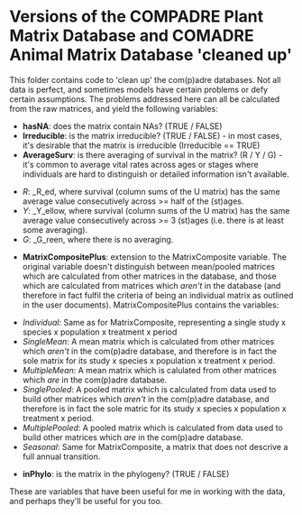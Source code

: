Versions of the COMPADRE Plant Matrix Database and COMADRE Animal Matrix Database 'cleaned up'
==============================================================================================

This folder contains code to 'clean up' the com(p)adre databases. Not all data 
is perfect, and sometimes models have certain problems or defy certain 
assumptions. The problems addressed here can all be calculated from the raw 
matrices, and yield the following variables:
* **hasNA**: does the matrix contain NAs? (TRUE / FALSE)
* **Irreducible**: is the matrix irreducible? (TRUE / FALSE) - in most
                   cases, it's desirable that the matrix is irreducible 
                   (Irreducible == TRUE)
* **AverageSurv**: is there averaging of survival in the matrix? (R / Y / G) - 
                   it's common to average vital rates across ages or stages 
                   where individuals are hard to distinguish or detailed 
                   information isn't available.
- _R_: _R_ed, where survival (column sums of the U matrix) has the same 
       average value consecutively across >= half of the (st)ages.
- _Y_: _Y_ellow, where survival (column sums of the U matrix) has the same 
       average value consecutively across >= 3 (st)ages (i.e. there is at 
       least some averaging).
- _G_: _G_reen, where there is no averaging.
* **MatrixCompositePlus**: extension to the MatrixComposite variable. The 
                           original variable doesn't distinguish between 
                           mean/pooled matrices which are calculated from 
                           other matrices in the database, and those which 
                           are calculated from matrices which _aren't_ in the 
                           database (and therefore in fact fulfil the criteria 
                           of being an individual matrix as outlined in the 
                           user documents). MatrixCompositePlus contains the 
                           variables:
- _Individual_: Same as for MatrixComposite, representing a single study x 
                species x population x treatment x period
- _SingleMean_: A mean matrix which is calculated from other matrices which 
                _aren't_ in the com(p)adre database, and therefore is in fact
                the sole matrix for its study x species x population x 
                treatment x period.
- _MultipleMean_: A mean matrix which is calulated from other matrices which 
                  _are_ in the com(p)adre database.
- _SinglePooled_: A pooled matrix which is calculated from data used to 
                  build other matrices which _aren't_ in the com(p)adre 
                  database, and therefore is in fact the sole matric for its 
                  study x species x population x treatment x period.
- _MultiplePooled_: A pooled matrix which is calculated from data used to build
                    other matrices which _are_ in the com(p)adre database.
- _Seasonal_: Same for MatrixComposite, a matrix that does not descrive a 
              full annual transition.
* **inPhylo**: is the matrix in the phylogeny? (TRUE / FALSE)

These are variables that have been useful for me in working with the data, 
and perhaps they'll be useful for you too.



